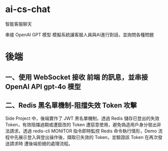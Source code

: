 # ai-cs-chat
智能客服聊天

串接 OpenAI GPT 模型
模擬系統讓客服人員與AI進行對話，並詢問各種問題

# 後端
## 一、使用 WebSocket 接收 前端 的訊息，並串接 OpenAI API gpt-4o 模型
## 二、Redis 黑名單機制-阻擋失效 Token 攻擊
Side Project 中，後端實作了 JWT 黑名單機制，透過 Redis 儲存已登出的失效 Token，有效阻擋過期或遭竄改的 Token 遭惡意使用，避免偽造用戶身分發出非法請求。透過 redis-cli MONITOR 指令即時監控 Redis 命令執行情形，Demo 流程中先展示登入與登出操作後，擷取已失效的 Token，並驗證該 Token 在再次發送請求時 遭後端拒絕的處理流程。
